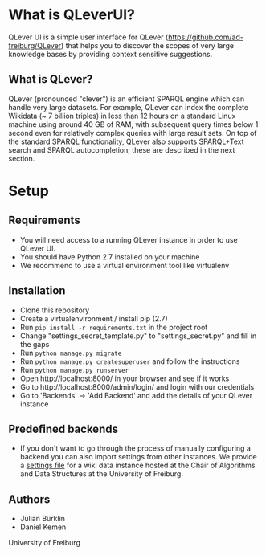 # What is QLeverUI?
QLever UI is a simple user interface for QLever (https://github.com/ad-freiburg/QLever) that helps you to discover the scopes of very large knowledge bases by providing context sensitive suggestions.

## What is QLever?
QLever (pronounced "clever") is an efficient SPARQL engine which can handle very large datasets. For example, QLever can index the complete Wikidata (~ 7 billion triples) in less than 12 hours on a standard Linux machine using around 40 GB of RAM, with subsequent query times below 1 second even for relatively complex queries with large result sets. On top of the standard SPARQL functionality, QLever also supports SPARQL+Text search and SPARQL autocompletion; these are described in the next section.


# Setup

## Requirements
- You will need access to a running QLever instance in order to use QLever UI.
- You should have Python 2.7 installed on your machine
- We recommend to use a virtual environment tool like virtualenv
 
## Installation

- Clone this repository
- Create a virtualenvironment / install pip (2.7)
- Run ```pip install -r requirements.txt``` in the project root
- Change "settings_secret_template.py" to "settings_secret.py" and fill in the gaps
- Run ```python manage.py migrate```
- Run ```python manage.py createsuperuser``` and follow the instructions
- Run ```python manage.py runserver```
- Open http://localhost:8000/ in your browser and see if it works
- Go to http://localhost:8000/admin/login/ and login with our credentials
- Go to 'Backends' -> 'Add Backend' and add the details of your QLever instance

## Predefined backends
- If you don't want to go through the process of manually configuring a backend you can also import settings from other instances. We provide a [settings file](resources/backend-sample.csv) for a wiki data instance hosted at the Chair of Algorithms and Data Structures at the University of Freiburg.

## Authors
- Julian Bürklin
- Daniel Kemen

University of Freiburg